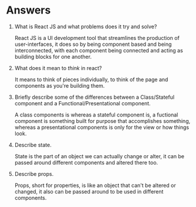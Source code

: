 # Answers

1.  What is React JS and what problems does it try and solve?
   
    React JS is a UI development tool that streamlines the production of user-interfaces, it does so by being component based and being interconnected, with each component being connected and acting as building blocks for one another.

1.  What does it mean to _think_ in react?
  
    It means to think of pieces individually, to think of the page and components as you're building them.

1.  Briefly describe some of the differences between a Class/Stateful component and a Functional/Presentational component.

    A class components is whereas a stateful component is, a fuctional component is something built for purpose that accomplishes something, whereas a presentational components is only for the view or how things look.

1.  Describe state.
   
    State is the part of an object we can actually change or alter, it can be passed around different components and altered there too.

1.  Describe props.
    
    Props, short for properties, is like an object that can't be altered or changed, it also can be passed around to be used in different components.